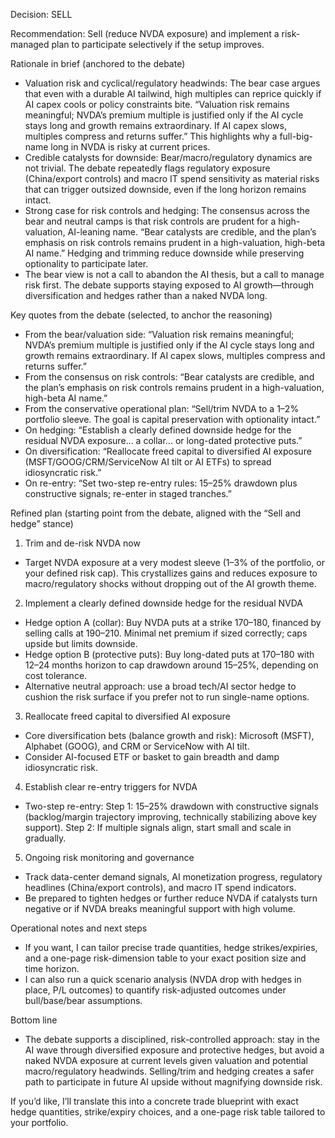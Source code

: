 Decision: SELL

Recommendation: Sell (reduce NVDA exposure) and implement a risk-managed plan to participate selectively if the setup improves.

Rationale in brief (anchored to the debate)
- Valuation risk and cyclical/regulatory headwinds: The bear case argues that even with a durable AI tailwind, high multiples can reprice quickly if AI capex cools or policy constraints bite. “Valuation risk remains meaningful; NVDA’s premium multiple is justified only if the AI cycle stays long and growth remains extraordinary. If AI capex slows, multiples compress and returns suffer.” This highlights why a full-big-name long in NVDA is risky at current prices.
- Credible catalysts for downside: Bear/macro/regulatory dynamics are not trivial. The debate repeatedly flags regulatory exposure (China/export controls) and macro IT spend sensitivity as material risks that can trigger outsized downside, even if the long horizon remains intact.
- Strong case for risk controls and hedging: The consensus across the bear and neutral camps is that risk controls are prudent for a high-valuation, AI-leaning name. “Bear catalysts are credible, and the plan’s emphasis on risk controls remains prudent in a high-valuation, high-beta AI name.” Hedging and trimming reduce downside while preserving optionality to participate later.
- The bear view is not a call to abandon the AI thesis, but a call to manage risk first. The debate supports staying exposed to AI growth—through diversification and hedges rather than a naked NVDA long.

Key quotes from the debate (selected, to anchor the reasoning)
- From the bear/valuation side: “Valuation risk remains meaningful; NVDA’s premium multiple is justified only if the AI cycle stays long and growth remains extraordinary. If AI capex slows, multiples compress and returns suffer.”
- From the consensus on risk controls: “Bear catalysts are credible, and the plan’s emphasis on risk controls remains prudent in a high-valuation, high-beta AI name.”
- From the conservative operational plan: “Sell/trim NVDA to a 1–2% portfolio sleeve. The goal is capital preservation with optionality intact.”
- On hedging: “Establish a clearly defined downside hedge for the residual NVDA exposure... a collar... or long-dated protective puts.”
- On diversification: “Reallocate freed capital to diversified AI exposure (MSFT/GOOG/CRM/ServiceNow AI tilt or AI ETFs) to spread idiosyncratic risk.”
- On re-entry: “Set two-step re-entry rules: 15–25% drawdown plus constructive signals; re-enter in staged tranches.”

Refined plan (starting point from the debate, aligned with the “Sell and hedge” stance)
1) Trim and de-risk NVDA now
- Target NVDA exposure at a very modest sleeve (1–3% of the portfolio, or your defined risk cap). This crystallizes gains and reduces exposure to macro/regulatory shocks without dropping out of the AI growth theme.

2) Implement a clearly defined downside hedge for the residual NVDA
- Hedge option A (collar): Buy NVDA puts at a strike 170–180, financed by selling calls at 190–210. Minimal net premium if sized correctly; caps upside but limits downside.
- Hedge option B (protective puts): Buy long-dated puts at 170–180 with 12–24 months horizon to cap drawdown around 15–25%, depending on cost tolerance.
- Alternative neutral approach: use a broad tech/AI sector hedge to cushion the risk surface if you prefer not to run single-name options.

3) Reallocate freed capital to diversified AI exposure
- Core diversification bets (balance growth and risk): Microsoft (MSFT), Alphabet (GOOG), and CRM or ServiceNow with AI tilt.
- Consider AI-focused ETF or basket to gain breadth and damp idiosyncratic risk.

4) Establish clear re-entry triggers for NVDA
- Two-step re-entry: Step 1: 15–25% drawdown with constructive signals (backlog/margin trajectory improving, technically stabilizing above key support). Step 2: If multiple signals align, start small and scale in gradually.

5) Ongoing risk monitoring and governance
- Track data-center demand signals, AI monetization progress, regulatory headlines (China/export controls), and macro IT spend indicators.
- Be prepared to tighten hedges or further reduce NVDA if catalysts turn negative or if NVDA breaks meaningful support with high volume.

Operational notes and next steps
- If you want, I can tailor precise trade quantities, hedge strikes/expiries, and a one-page risk-dimension table to your exact position size and time horizon.
- I can also run a quick scenario analysis (NVDA drop with hedges in place, P/L outcomes) to quantify risk-adjusted outcomes under bull/base/bear assumptions.

Bottom line
- The debate supports a disciplined, risk-controlled approach: stay in the AI wave through diversified exposure and protective hedges, but avoid a naked NVDA exposure at current levels given valuation and potential macro/regulatory headwinds. Selling/trim and hedging creates a safer path to participate in future AI upside without magnifying downside risk.

If you’d like, I’ll translate this into a concrete trade blueprint with exact hedge quantities, strike/expiry choices, and a one-page risk table tailored to your portfolio.